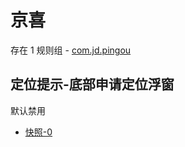 # 京喜

存在 1 规则组 - [com.jd.pingou](/src/apps/com.jd.pingou.ts)

## 定位提示-底部申请定位浮窗

默认禁用

- [快照-0](https://i.gkd.li/import/13804515)
